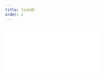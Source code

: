 ```yaml
---
title: line3D
order: 2
---
```


<embed src="@/docs/manual/extra-topics/three-dimensional/lineThreed.zh.md"></embed>
